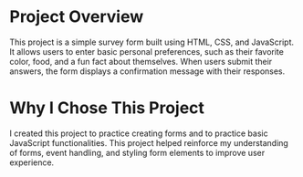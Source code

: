 <h1>Project Overview</h1>
<p>This project is a simple survey form built using HTML, CSS, and JavaScript. It allows users to enter basic personal preferences, such as their favorite color, food, and a fun fact about themselves. When users submit their answers, the form displays a confirmation message with their responses.</p>

<h1>Why I Chose This Project</h1>
<p>I created this project to practice creating forms and to practice basic JavaScript functionalities. This project helped reinforce my understanding of forms, event handling, and styling form elements to improve user experience.</p>

